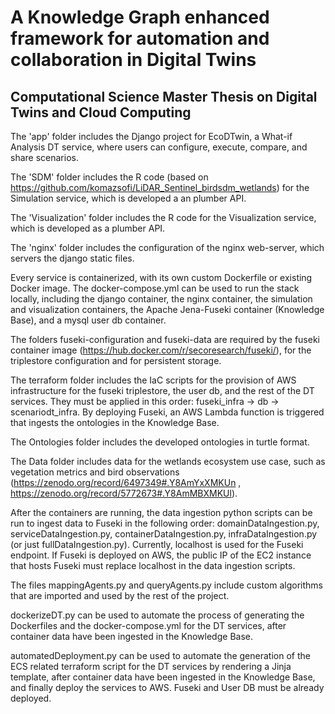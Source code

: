 # A Knowledge Graph enhanced framework for automation and collaboration in Digital Twins

## Computational Science Master Thesis on Digital Twins and Cloud Computing

The 'app' folder includes the Django project for EcoDTwin, a What-if Analysis DT service, where users can configure, execute, compare, and share scenarios.

The 'SDM' folder includes the R code (based on https://github.com/komazsofi/LiDAR_Sentinel_birdsdm_wetlands) for the Simulation service, which is developed a an plumber API.

The 'Visualization' folder includes the R code for the Visualization service, which is developed as a plumber API.

The 'nginx' folder includes the configuration of the nginx web-server, which servers the django static files.

Every service is containerized, with its own custom Dockerfile or existing Docker image. The docker-compose.yml can be used to run the stack locally, including the django container, the nginx container, the simulation and visualization containers, the Apache Jena-Fuseki container (Knowledge Base), and a mysql user db container.

The folders fuseki-configuration and fuseki-data are required by the fuseki container image (https://hub.docker.com/r/secoresearch/fuseki/), for the triplestore configuration and for persistent storage.

The terraform folder includes the IaC scripts for the provision of AWS infrastructure for the fuseki triplestore, the user db, and the rest of the DT services. They must be applied in this order: fuseki_infra -> db -> scenariodt_infra. By deploying Fuseki, an AWS Lambda function is triggered that ingests the ontologies in the Knowledge Base.

The Ontologies folder includes the developed ontologies in turtle format.

The Data folder includes data for the wetlands ecosystem use case, such as vegetation metrics and bird observations (https://zenodo.org/record/6497349#.Y8AmYxXMKUn , https://zenodo.org/record/5772673#.Y8AmMBXMKUl).

After the containers are running, the data ingestion python scripts can be run to ingest data to Fuseki in the following order: domainDataIngestion.py, serviceDataIngestion.py, containerDataIngestion.py, infraDataIngestion.py (or just fullDataIngestion.py). Currently, localhost is used for the Fuseki endpoint. If Fuseki is deployed on AWS, the public IP of the EC2 instance that hosts Fuseki must replace localhost in the data ingestion scripts.

The files mappingAgents.py and queryAgents.py include custom algorithms that are imported and used by the rest of the project.

dockerizeDT.py can be used to automate the process of generating the Dockerfiles and the docker-compose.yml for the DT services, after container data have been ingested in the Knowledge Base.

automatedDeployment.py can be used to automate the generation of the ECS related terraform script for the DT services by rendering a Jinja template, after container data have been ingested in the Knowledge Base, and finally deploy the services to AWS. Fuseki and User DB must be already deployed.